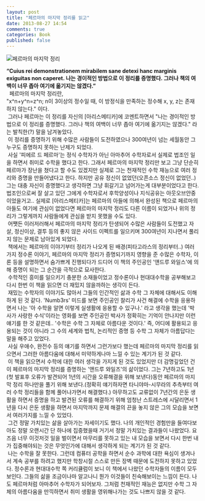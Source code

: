 ```yaml
---
layout: post
title: "페르마의 마지막 정리를 읽고"
date: 2013-08-27 14:54
comments: true
categories: Book
published: false
---
```


![페르마의 마지막 정리](http://bookthumb.phinf.naver.net/cover/001/205/00120540.jpg)  

**“Cuius rei demonstrationem mirabilem sane detexi hanc marginis exiguitas non caperet.
나는 경이적인 방법으로 이 정리를 증명했다. 그러나 책의 여백이 너무 좁아 여기에 옮기지는 않겠다.”**  
&nbsp;
페르마의 마지막 정리란,  
	"x^n+y^n=z^n; n이 3이상의 정수일 때, 이 방정식을 만족하는 정수해 x, y, z는 존재하지 않는다."
이다.  
&nbsp;그러나 페르마는 이 정리를 자신의 [아리스메티카]에 코멘트하면서 "나는 경이적인 방법으로 이 정리를 증명했다. 그러나 책의 여백이 너무 좁아 여기에 옮기지는 않겠다." 라는 발칙한(?) 말을 남겨놓았다.  
&nbsp;이 정리를 증명하기 위해 수많은 사람들이 도전하였으나 300여년이 넘는 세월동안 그 누구도 증명하지 못하는 난제가 되었다.  
&nbsp;사실 '피에르 드 페르마'는 정식 수학자가 아닌 아마추어 수학자로서 실제로 법조인 일을 하면서 취미로 수학을 했다고 한다. 그래서 페르마의 마지막 정리만 보고 그냥 단순히 페르마가 장난을 쳤다고 할 수도 있겠지만 실제로 그는 천재적인 수학 재능으로 여러 정리와 증명을 만들어냈다고 한다. 하지만 공유 정신이 없었던(오픈소스 정신이 없었던..) 그는 대충 자신이 증명했다고 생각하면 그냥 휘갈기고 넘어가는게 대부분이었다고 한다. 법조인으로써 잘 살고 있던 그에게 수학자로서 후학양성이나 지식공유는 아웃오브안중이었을거고.. 실제로 [아리스메티카]는 페르마의 아들에 의해서 완성된 책으로 페르마의 아들도 여기에 관심이 없었다면 페르마의 마지막 정리도 다른 이름이 되었거나 위의 정리가 그렇게까지 사람들에게 관심을 받지 못했을 수도 있다.  
&nbsp;어쨋든 이러저러해서 페르마의 마지막 정리가 탄생되어 수많은 사람들이 도전했고 자살, 정신이상, 결투 등의 좋지 않은 사이드 이펙트를 일으키며 300여년이 지나면서 풀리지 않는 문제로 남아있게 되었다.  
&nbsp;책에서는 페르마의 이야기부터 정리가 나오게 된 배경(피타고라스의 정리부터..) 여러가지 정수론 이야기, 페르마의 마지막 정리가 증명되기까지 영향을 준 수많은 수학자, 이론 등을 설명하면서 숨가쁘게 진행되다가 드디어 이 책의 주인공인 '앤드루 와일스'에 의해 증명이 되는 그 순간을 극적으로 묘사한다.  
&nbsp;수학적인 흥미를 일으키기 충분한 소재들이었고 정수론이나 현대대수학을 공부해보고 다시 한번 이 책을 읽으면 더 재밌지 않을까하는 생각이 든다.  
&nbsp;재밌는 수학자의 이야기도 많아서 그들의 인간적인 삶과 수학 그 자체에 대해서도 이해하게 된 것 같다. 'Numb3rs' 미드를 보면 주인공인 찰리가 사건 해결에 수학을 응용하면서 나는 '아 수학을 알면 이렇게 실생활에 응용할 수 있구나.' 라고 생각을 했는데 '박사가 사랑한 수식'이라는 영화를 보면 주인공인 박사가 정확히는 기억이 안나지만 이런 얘기를 한 것 같은데.. '수학은 수학 그 자체로 아름다운 것이다.' 즉, 어디에 활용되고 응용되는 것이 아니라 그 수의 세계와 법칙, 논리적인 증명 등 수학 그 자체가 아름답다는 말을 해주고 있었다.  
&nbsp;사실 우애수, 완전수 등의 얘기를 하면서 그런가보다 했는데 페르마의 마지막 정리를 읽으면서 그러한 아름다움에 대해서 미약하게나마 느낄 수 있는 계기가 된 것 같다.  
&nbsp;이 책을 읽으면서 수학에 대한 여러 생각을 가지게 된 것도 있었지만 더 감명깊었던 건 이 페르마의 마지막 정리를 증명하는 '앤드루 와일즈'의 삶이었다. 그는 7년하고도 1년(첫 발표후 오류가 발견되어 1년의 시간을 오류해결을 위해 보낸다)동안 페르마의 마지막 정리 하나만을 풀기 위해 보낸다.(정확히 얘기하자면 타니야마-시무라의 추측부터 여러 수학 정리들을 함께 풀어나가면서 해결했다.) 아무하고도 교류없이 7년간의 은둔 생활을 하면서 증명을 하고 발견된 오류를 해결하기 위해 엄청난 스트레스에 시달리면서 1년을 다시 은둔 생활을 하면서 마지막까지 문제 해결의 끈을 놓지 않은 그의 모습을 보면서 여러가지를 느낄 수 있었다.  
&nbsp;그건 정말 가치있는 삶을 살아가는 자세이기도 했다. 나의 개인적인 경험만을 들여다보아도 정말 오랜시간 단 하나에 집중했을때 거기서 정말 가치있는 결과들이 나왔었다. 요즈음 너무 이것저것 일을 벌이면서 마무리를 못하고 있는 내 모습을 보면서 다시 한번 내가 집중해야되는 것은 무엇인가에 대해서 생각하게 되는 계기가 된 것 같다.  
&nbsp;나는 수학을 잘 못한다. 그런데 컴퓨터 공학을 하면서 순수 과학에 대한 욕심이 생겨나서 계속 공부를 하려고 했지만 학창시절 스스로 만든 장벽 때문에 도전하지 못하고 있었다. 정수론과 현대대수학 쪽 커리큘럼이 보니 이 책에서 나왔던 수학자들의 이름이 모두 보인다. 그들의 삶을 조금이나마 알고나니 뭔가 이것들이 친숙해보이는 느낌이 든다. 나도 페르마처럼 아마추어 수학자가 되어보자. 그처럼 천재적인 재능은 없지만 수학 그 자체의 아름다움을 만끽하면서 취미 생활을 영위해나가는 것도 나쁘지 않을 것 같다. 

